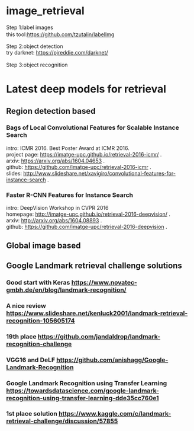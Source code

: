 # image_retrieval

Step 1:label images      
this tool:https://github.com/tzutalin/labelImg            　　　　
   
Step 2:object detection      
   try darknet: https://pjreddie.com/darknet/
   
Step 3:object recognition         　　　


# Latest deep models for retrieval

## Region detection based

### Bags of Local Convolutional Features for Scalable Instance Search

intro: ICMR 2016. Best Poster Award at ICMR 2016.   
project page: https://imatge-upc.github.io/retrieval-2016-icmr/ .  
arxiv: https://arxiv.org/abs/1604.04653 .  
github: https://github.com/imatge-upc/retrieval-2016-icmr .  
slides: http://www.slideshare.net/xavigiro/convolutional-features-for-instance-search .

### Faster R-CNN Features for Instance Search

intro: DeepVision Workshop in CVPR 2016   
homepage: http://imatge-upc.github.io/retrieval-2016-deepvision/ .  
arxiv: http://arxiv.org/abs/1604.08893 .  
github: https://github.com/imatge-upc/retrieval-2016-deepvision .  


## Global image based


## Google Landmark retrieval challenge solutions

### Good start with Keras https://www.novatec-gmbh.de/en/blog/landmark-recognition/

### A nice review https://www.slideshare.net/kenluck2001/landmark-retrieval-recognition-105605174

### 19th place https://github.com/jandaldrop/landmark-recognition-challenge

### VGG16 and DeLF https://github.com/anishagg/Google-Landmark-Recognition

### Google Landmark Recognition using Transfer Learning https://towardsdatascience.com/google-landmark-recognition-using-transfer-learning-dde35cc760e1

### 1st place solution https://www.kaggle.com/c/landmark-retrieval-challenge/discussion/57855

### 


